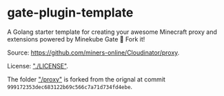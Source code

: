 # gate-plugin-template

A Golang starter template for creating your awesome Minecraft proxy and extensions powered by Minekube Gate 🚀 Fork it!

Source: <https://github.com/miners-online/Cloudinator/proxy>.

License: ["./LICENSE"](./LICENSE).

The folder ["/proxy"](../../../proxy/) is forked from the orignal at commit `999172353dec683122b69c566c7a71d734fd4ebe`.